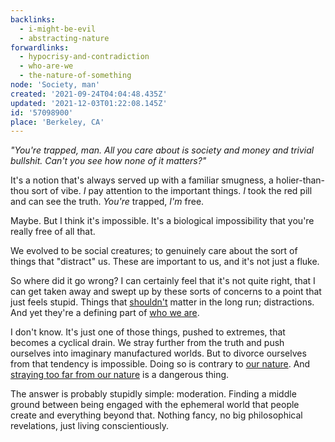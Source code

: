 ```yaml
---
backlinks:
  - i-might-be-evil
  - abstracting-nature
forwardlinks:
  - hypocrisy-and-contradiction
  - who-are-we
  - the-nature-of-something
node: 'Society, man'
created: '2021-09-24T04:04:48.435Z'
updated: '2021-12-03T01:22:08.145Z'
id: '57098900'
place: 'Berkeley, CA'
---
```

*"You're trapped, man. All you care about is society and money and trivial bullshit. Can't you see how none of it matters?"*

It's a notion that's always served up with a familiar smugness, a holier-than-thou sort of vibe. *I* pay attention to the important things. *I* took the red pill and can see the truth. *You're* trapped, *I'm* free. 

Maybe. But I think it's impossible. It's a biological impossibility that you're really free of all that. 

We evolved to be social creatures; to genuinely care about the sort of things that "distract" us. These are important to us, and it's not just a fluke.

So where did it go wrong? I can certainly feel that it's not quite right, that I can get taken away and swept up by these sorts of concerns to a point that just feels stupid. Things that [shouldn't](hypocrisy-and-contradiction.md) matter in the long run; distractions. And yet they're a defining part of [who we are](who-are-we.md).

I don't know. It's just one of those things, pushed to extremes, that becomes a cyclical drain. We stray further from the truth and push ourselves into imaginary manufactured worlds. But to divorce ourselves from that tendency is impossible. Doing so is contrary to [our nature](the-nature-of-something.md). And [straying too far from our nature](who-are-we.md) is a dangerous thing. 

The answer is probably stupidly simple: moderation. Finding a middle ground between being engaged with the ephemeral world that people create and everything beyond that. Nothing fancy, no big philosophical revelations, just living conscientiously. 
